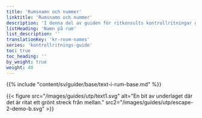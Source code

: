 ```yaml
---
title: 'Rumsnamn och nummer'
linktitle: 'Rumsnamn och nummer'
description: 'I denna del av guiden för ritkonsults kontrollritningar går vi igenom hur du ska markera rum som ska gråläggas, hyllor och övrig inredning som du vill ha med på kontrollritningen.'
listHeading: 'Namn på rum'
list_description: ''
translationKey: 'kr-room-names'
series: 'kontrollritnings-guide'
toc: true
toc_heading: ''
by_weight: true
weight: 40
---
```


{{% include "content/sv/guider/base/text-i-rum-base.md" %}}

{{< figure src="/images/guides/utp/text1.svg" alt="En bit av underlaget där det är ritat ett grönt streck från mellan." src2="/images/guides/utp/escape-2-demo-b.svg" >}}